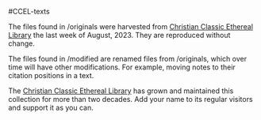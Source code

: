 #CCEL-texts

The files found in /originals were harvested from [Christian Classic Ethereal Library](https://www.ccel.org/) the last week of August, 2023. They are reproduced without change.

The files found in /modified are renamed files from /originals, which over time will have other modifications. For example, moving notes to their citation positions in a text.

The [Christian Classic Ethereal Library](https://www.ccel.org/) has grown and maintained this collection for more than two decades. Add your name to its regular visitors and support it as you can.

